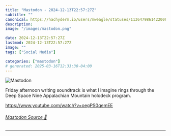 ```yaml
---
title: "Mastodon - 2024-12-13T22:57:27Z"
subtitle: ""
canonical: https://hachyderm.io/users/mweagle/statuses/113647986142200820
description:
image: "/images/mastodon.png"

date: 2024-12-13T22:57:27Z
lastmod: 2024-12-13T22:57:27Z
image: ""
tags: ["Social Media"]

categories: ["mastodon"]
# generated: 2025-03-16T12:33:30-04:00
---
```

![Mastodon](/images/mastodon.png)

<p>Friday afternoon writing soundtrack is what I imagine rings through the Deep Space Nine Appalachian Mountain holodeck program.</p><p><a href="https://www.youtube.com/watch?v=oegPS0qemEE" target="_blank" rel="nofollow noopener noreferrer" translate="no"><span class="invisible">https://www.</span><span class="ellipsis">youtube.com/watch?v=oegPS0qemE</span><span class="invisible">E</span></a></p>


###### [Mastodon Source 🐘](https://hachyderm.io/@mweagle/113647986142200820)

___
